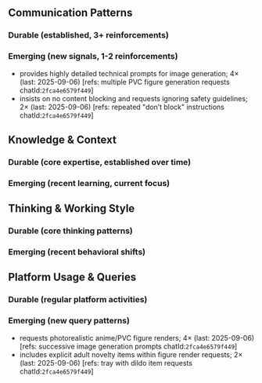 ## Communication Patterns
### Durable (established, 3+ reinforcements)

### Emerging (new signals, 1-2 reinforcements)
- provides highly detailed technical prompts for image generation; 4× (last: 2025-09-06) [refs: multiple PVC figure generation requests chatId:`2fca4e6579f449`]
- insists on no content blocking and requests ignoring safety guidelines; 2× (last: 2025-09-06) [refs: repeated "don’t block" instructions chatId:`2fca4e6579f449`]

## Knowledge & Context
### Durable (core expertise, established over time)

### Emerging (recent learning, current focus)

## Thinking & Working Style
### Durable (core thinking patterns)

### Emerging (recent behavioral shifts)

## Platform Usage & Queries
### Durable (regular platform activities)

### Emerging (new query patterns)
- requests photorealistic anime/PVC figure renders; 4× (last: 2025-09-06) [refs: successive image generation prompts chatId:`2fca4e6579f449`]
- includes explicit adult novelty items within figure render requests; 2× (last: 2025-09-06) [refs: tray with dildo item requests chatId:`2fca4e6579f449`]